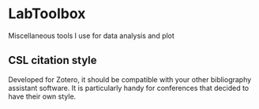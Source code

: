 # LabToolbox
Miscellaneous tools I use for data analysis and plot

## CSL citation style

Developed for Zotero, it should be compatible with your other bibliography assistant software. It is particularly handy for conferences that decided to have their own style.
